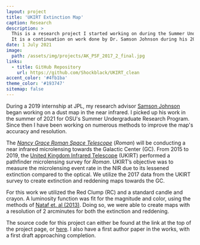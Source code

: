 ```yaml
---
layout: project
title: 'UKIRT Extinction Map'
caption: Research
description: >
  This is a research project I started working on during the Summer Undergraduate Research Program, and have been working on since.
  It is a continuation on work done by Dr. Samson Johnson during his 2019 JPL internship.
date: 1 July 2021
image: 
  path: /assets/img/projects/AK_PSF_2017_2_final.jpg
links:
  - title: GitHub Repository
    url: https://github.com/Shockblack/UKIRT_clean
accent_color: '#4fb1ba'
theme_color: '#193747'
sitemap: false
---
```

During a 2019 internship at JPL, my research advisor [Samson Johnson] began working on a dust map in the near infrared.
I picked up his work in the summer of 2021 for OSU's Summer Undergraduate Research Program.
Since then I have been working on numerous methods to improve the map's accuracy and resolution.

The [*Nancy Grace Roman Space Telescope*](https://roman.gsfc.nasa.gov/) (*Roman*) will be conducting a near infrared microlensing towards the Galactic Center (GC).
From 2015 to 2019, the [United Kingdom Infrared Telescope](https://about.ifa.hawaii.edu/ukirt/about-us/) (UKIRT) performed a pathfinder microlensing survey for *Roman*.
UKIRT’s objective was to measure the microlensing event rate in the NIR due to its lessened extinction compared to the optical.
We utilize the 2017 data from the UKIRT survey to create extinction and reddening maps towards the GC.

For this work we utilized the Red Clump (RC) and a standard candle and crayon.
A luminosity function was fit for the magnitude and color, using the methods of [Nataf et. al (2013)](https://ui.adsabs.harvard.edu/abs/2013ApJ...769...88N/abstract).
Doing so, we were able to create maps with a resolution of 2 arcminutes for both the extinction and reddening.

The source code for this project can either be found at the link at the top of the project page, or [here](https://github.com/Shockblack/UKIRT_clean).
I also have a first author paper in the works, with a first draft approaching completion.

[Samson Johnson]: https://samsonajohnson.github.io